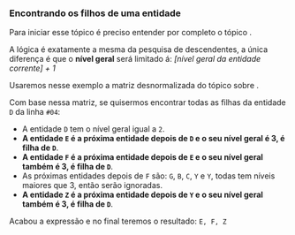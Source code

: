 ### Encontrando os filhos de uma entidade <header-set anchor-name="search-method-get-entity-children" />

Para iniciar esse tópico é preciso entender por completo o tópico <anchor-get name="search-find-descendants" />.

A lógica é exatamente a mesma da pesquisa de descendentes, a única diferença é que o **nível geral** será limitado á: _[nível geral da entidade corrente] + 1_

Usaremos nesse exemplo a <anchor-get name="sample-matrix-desnormalizated">matriz desnormalizada</anchor-get> do tópico sobre <anchor-get name="search-deep" />.

Com base nessa matriz, se quisermos encontrar todas as filhas da entidade `D` da linha `#04`:

* A entidade `D` tem o nível geral igual a `2`.
* **A entidade `E` é a próxima entidade depois de `D` e o seu nível geral é 3, é filha de `D`**.
* **A entidade `F` é a próxima entidade depois de `E` e o seu nível geral também é 3, é filha de `D`**.
* As próximas entidades depois de `F` são: `G`, `B`, `C`, `Y` e `Y`, todas tem níveis maiores que 3, então serão ignoradas.
* **A entidade `Z` é a próxima entidade depois de `Y` e o seu nível geral também é 3, é filha de `D`**.

Acabou a expressão e no final teremos o resultado: `E, F, Z`
